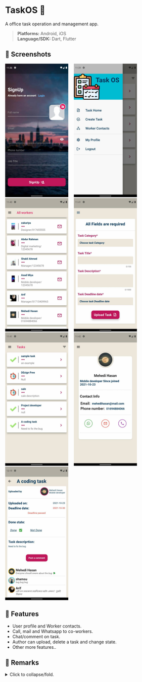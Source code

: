 # TaskOS 📝
A office task operation and management app.

><b>Platforms:</b> Android, iOS<br><b>Language/SDK:</b> Dart, Flutter

## **🎈 Screenshots**
<img alt="&nbsp;Missing screenshot!" src="screenshots/screenshot_00.jpg" width="204" height="430">&emsp;
<img alt="&nbsp;Missing screenshot!" src="screenshots/screenshot_01.jpg" width="204" height="430">&emsp;
<img alt="&nbsp;Missing screenshot!" src="screenshots/screenshot_02.jpg" width="204" height="430">&emsp;
<img alt="&nbsp;Missing screenshot!" src="screenshots/screenshot_03.jpg" width="204" height="430">&emsp;
<img alt="&nbsp;Missing screenshot!" src="screenshots/screenshot_04.jpg" width="204" height="430">&emsp;
<img alt="&nbsp;Missing screenshot!" src="screenshots/screenshot_05.jpg" width="204" height="430">&emsp;
<img alt="&nbsp;Missing screenshot!" src="screenshots/screenshot_06.jpg" width="204" height="430"><br>

## **🎈 Features**
* User profile and Worker contacts.
* Call, mail and Whatsapp to co-workers.
* Chat/comment on task.
* Author can upload, delete a task and change state.
* Other more features..

## **🎈 Remarks**
<details><summary>Click to collapse/fold.</summary>

* Packages: image_picker, image_cropper, url_launcher, fluttericon, firebase_auth, firebase_core, cloud_firestore, firebase_storage, uuid, fluttertoast.

</details>
